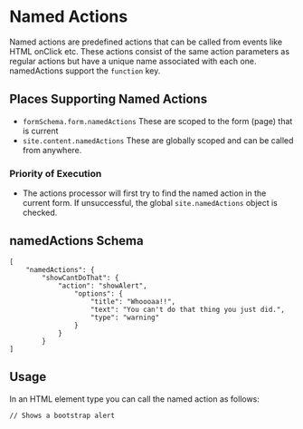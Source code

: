 # Named Actions

Named actions are predefined actions that can be called from events like HTML onClick etc. These actions consist of the same action parameters as regular actions but have a unique name associated with each one. namedActions support the `function` key.

## Places Supporting Named Actions

* `formSchema.form.namedActions` These are scoped to the form \(page\) that is current
* `site.content.namedActions` These are globally scoped and can be called from anywhere.

### Priority of Execution

* The actions processor will first try to find the named action in the current form. If unsuccessful, the global `site.namedActions` object is checked.

## namedActions Schema

```text
[
    "namedActions": {
        "showCantDoThat": {
            "action": "showAlert",
                "options": {
                    "title": "Whoooaa!!",
                    "text": "You can't do that thing you just did.",
                    "type": "warning"
                }
            }
        }
]
```

## Usage

In an HTML element type you can call the named action as follows:

```text
// Shows a bootstrap alert
```

